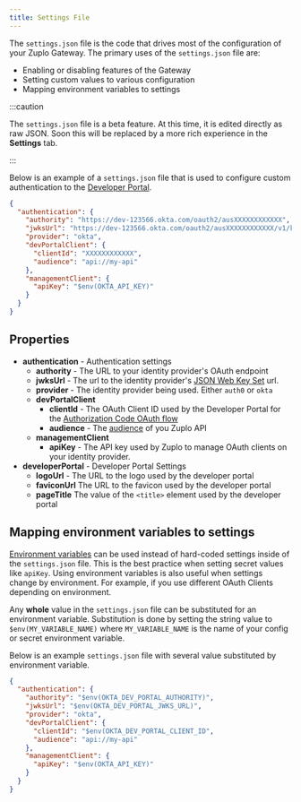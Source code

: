 ```yaml
---
title: Settings File
---
```


The `settings.json` file is the code that drives most of the configuration of your Zuplo Gateway. The primary uses of the `settings.json` file are:

- Enabling or disabling features of the Gateway
- Setting custom values to various configuration
- Mapping environment variables to settings

:::caution

The `settings.json` file is a beta feature. At this time, it is edited directly as raw JSON. Soon this will be replaced by a more rich experience in the <SettingsTabIcon /> **Settings** tab.

:::

Below is an example of a `settings.json` file that is used to configure custom authentication to the [Developer Portal](../developer-portal/index.md).

```json
{
  "authentication": {
    "authority": "https://dev-123566.okta.com/oauth2/ausXXXXXXXXXXXX",
    "jwksUrl": "https://dev-123566.okta.com/oauth2/ausXXXXXXXXXXXX/v1/keys",
    "provider": "okta",
    "devPortalClient": {
      "clientId": "XXXXXXXXXXXX",
      "audience": "api://my-api"
    },
    "managementClient": {
      "apiKey": "$env(OKTA_API_KEY)"
    }
  }
}
```

## Properties

- **authentication** - Authentication settings
  - **authority** - The URL to your identity provider's OAuth endpoint
  - **jwksUrl** - The url to the identity provider's [JSON Web Key Set](https://auth0.com/docs/secure/tokens/json-web-tokens/json-web-key-sets) url.
  - **provider** - The identity provider being used. Either `auth0` or `okta`
  - **devPortalClient**
    - **clientId** - The OAuth Client ID used by the Developer Portal for the [Authorization Code OAuth flow](https://auth0.com/docs/get-started/authentication-and-authorization-flow/authorization-code-flow-with-proof-key-for-code-exchange-pkce)
    - **audience** - The [audience](https://auth0.com/docs/glossary#A:~:text=multi%2Dfactor%20authentication.-,Audience,-The%20unique%20identifier) of you Zuplo API
  - **managementClient**
    - **apiKey** - The API key used by Zuplo to manage OAuth clients on your identity provider.
- **developerPortal** - Developer Portal Settings
  - **logoUrl** - The URL to the logo used by the developer portal
  - **faviconUrl** The URL to the favicon used by the developer portal
  - **pageTitle** The value of the `<title>` element used by the developer portal

## Mapping environment variables to settings

[Environment variables](./environment-variables.md) can be used instead of hard-coded settings inside of the `settings.json` file. This is the best practice when setting secret values like `apiKey`. Using environment variables is also useful when settings change by environment. For example, if you use different OAuth Clients depending on environment.

Any **whole** value in the `settings.json` file can be substituted for an environment variable. Substitution is done by setting the string value to `$env(MY_VARIABLE_NAME)` where `MY_VARIABLE_NAME` is the name of your config or secret environment variable.

Below is an example `settings.json` file with several value substituted by environment variable.

```json
{
  "authentication": {
    "authority": "$env(OKTA_DEV_PORTAL_AUTHORITY)",
    "jwksUrl": "$env(OKTA_DEV_PORTAL_JWKS_URL)",
    "provider": "okta",
    "devPortalClient": {
      "clientId": "$env(OKTA_DEV_PORTAL_CLIENT_ID",
      "audience": "api://my-api"
    },
    "managementClient": {
      "apiKey": "$env(OKTA_API_KEY)"
    }
  }
}
```
